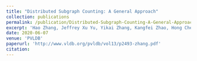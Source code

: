 ```yaml
---
title: "Distributed Subgraph Counting: A General Approach"
collection: publications
permalink: /publication/Distributed-Subgraph-Counting-A-General-Approach
excerpt: 'Hao Zhang, Jeffrey Xu Yu, Yikai Zhang, Kangfei Zhao, Hong Cheng'
date: 2020-06-07
venue: 'PVLDB'
paperurl: 'http://www.vldb.org/pvldb/vol13/p2493-zhang.pdf'
citation:
---
```

